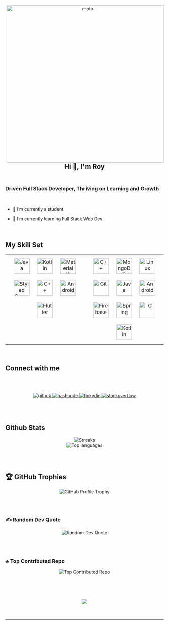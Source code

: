 <div align="center">
<img align="right" width="500px" alt="moto" src="https://i.imgur.com/sREDmpJ.gif"/>
</div>  
  


## <div align="center">Hi 👋,  I'm Roy</div></br>
### <div align="left">Driven Full Stack Developer, Thriving on Learning and Growth</div>  
</br>

- 🔭 I’m currently a student  
  

- 🌱 I’m currently learning Full Stack Web Dev
  

<!--- ❓ Ask me about anything related to Android dev and related technologies  
  

- ⚡ Fun fact: I will start project from scratch(again) if I don't like where it's going  
  
-->
<br/>  


## My Skill Set  
<table><tr><td valign="top" width="50%">




<div align="center">  
<a href="https://www.java.com/" target="_blank"><img style="margin: 10px" src="https://profilinator.rishav.dev/skills-assets/java-original-wordmark.svg" alt="Java" height="50" /></a>  
<a href="https://kotlinlang.org/" target="_blank"><img style="margin: 10px" src="https://profilinator.rishav.dev/skills-assets/kotlinlang-icon.svg" alt="Kotlin" height="50" /></a>  
<a href="https://mui.com/" target="_blank"><img style="margin: 10px" src="https://profilinator.rishav.dev/skills-assets/mui.png" alt="Material UI" height="50" /></a>  
<a href="https://styled-components.com/" target="_blank"><img style="margin: 10px" src="https://profilinator.rishav.dev/skills-assets/styled-components.png" alt="Styled Components" height="50" /></a>  
<a href="https://www.cplusplus.com/" target="_blank"><img style="margin: 10px" src="https://profilinator.rishav.dev/skills-assets/cplusplus-original.svg" alt="C++" height="50" /></a>  
<a href="https://www.android.com/intl/en_in/" target="_blank"><img style="margin: 10px" src="https://profilinator.rishav.dev/skills-assets/android-original-wordmark.svg" alt="Android" height="50" /></a>  
<a href="https://flutter.dev/" target="_blank"><img style="margin: 10px" src="https://profilinator.rishav.dev/skills-assets/flutterio-icon.svg" alt="Flutter" height="50" /></a>  
</div>

</td><td valign="top" width="50%">




<div align="center">  
<a href="https://www.cplusplus.com/" target="_blank"><img style="margin: 10px" src="https://profilinator.rishav.dev/skills-assets/cplusplus-original.svg" alt="C++" height="50" /></a>  
<a href="https://www.mongodb.com/" target="_blank"><img style="margin: 10px" src="https://profilinator.rishav.dev/skills-assets/mongodb-original-wordmark.svg" alt="MongoDB" height="50" /></a>  
<a href="https://www.linux.org/" target="_blank"><img style="margin: 10px" src="https://profilinator.rishav.dev/skills-assets/linux-original.svg" alt="Linux" height="50" /></a>  
<a href="https://github.com/" target="_blank"><img style="margin: 10px" src="https://profilinator.rishav.dev/skills-assets/git-scm-icon.svg" alt="Git" height="50" /></a>  
<a href="https://www.java.com/" target="_blank"><img style="margin: 10px" src="https://profilinator.rishav.dev/skills-assets/java-original-wordmark.svg" alt="Java" height="50" /></a>  
<a href="https://www.android.com/intl/en_in/" target="_blank"><img style="margin: 10px" src="https://profilinator.rishav.dev/skills-assets/android-original-wordmark.svg" alt="Android" height="50" /></a>  
<a href="https://firebase.google.com/" target="_blank"><img style="margin: 10px" src="https://profilinator.rishav.dev/skills-assets/firebase.png" alt="Firebase" height="50" /></a>  
<a href="https://docs.spring.io/spring-framework/docs/3.0.x/reference/expressions.html#:~:text=The%20Spring%20Expression%20Language%20(SpEL,and%20basic%20string%20templating%20functionality." target="_blank"><img style="margin: 10px" src="https://profilinator.rishav.dev/skills-assets/springio-icon.svg" alt="Spring" height="50" /></a>  
<a href="https://www.cprogramming.com/" target="_blank"><img style="margin: 10px" src="https://profilinator.rishav.dev/skills-assets/c-original.svg" alt="C" height="50" /></a>  
<a href="https://kotlinlang.org/" target="_blank"><img style="margin: 10px" src="https://profilinator.rishav.dev/skills-assets/kotlinlang-icon.svg" alt="Kotlin" height="50" /></a>  
</div>



</td></tr></table>  

<br/>  


## Connect with me
<br></br>

<div align="center">
<a href="https://github.com/https://github.com/Rup-Royofficial" target="_blank">
<img src=https://img.shields.io/badge/github-%2324292e.svg?&style=for-the-badge&logo=github&logoColor=white alt=github style="margin-bottom: 5px;" />
</a>
<a href="https://hashnode.com/@https://hashnode.com/@RupayanRoyofficial" target="_blank">
<img src=https://img.shields.io/badge/hashnode-%232962FF.svg?&style=for-the-badge&logo=hashnode&logoColor=white alt=hashnode style="margin-bottom: 5px;" />
</a>
<a href="https://linkedin.com/in/https://www.linkedin.com/in/rupayan-roy-7a787b226/" target="_blank">
<img src=https://img.shields.io/badge/linkedin-%231E77B5.svg?&style=for-the-badge&logo=linkedin&logoColor=white alt=linkedin style="margin-bottom: 5px;" />
</a>
<a href="https://stackoverflow.com/users/https://stackoverflow.com/users/19829139/rupayan-roy" target="_blank">
<img src=https://img.shields.io/badge/stackoverflow-%23F28032.svg?&style=for-the-badge&logo=stackoverflow&logoColor=white alt=stackoverflow style="margin-bottom: 5px;" />
</a>  
</div>  
  

<br></br>


## Github Stats 
<p align="center">
<!--   <img src="https://github-readme-stats.vercel.app/api?username=Rup-Royofficial&theme=dark&hide_border=false&include_all_commits=true&count_private=true" alt="Statistics"/></br> -->
  <img src="https://github-readme-streak-stats.herokuapp.com/?user=Rup-Royofficial&theme=dark&hide_border=false" alt="Streaks"/></br>
  <img src="https://github-readme-stats.vercel.app/api/top-langs/?username=Rup-Royofficial&theme=dark&hide_border=false&include_all_commits=true&count_private=true&layout=compact" alt="Top languages"/></br>
</p>

<br/>  



<br/>  



## 🏆 GitHub Trophies
<p align="center">
  <img src="https://github-profile-trophy.vercel.app/?username=Rup-Royofficial&theme=discord&no-frame=false&no-bg=true&margin-w=4" alt="GitHub Profile Trophy" />
</p>


<br></br>
### ✍️ Random Dev Quote
<p align="center">
  <img src="https://quotes-github-readme.vercel.app/api?type=horizontal&theme=radical" alt="Random Dev Quote" />
</p>


<br></br>
### 🔝 Top Contributed Repo
<p align="center">
  <img src="https://github-contributor-stats.vercel.app/api?username=Rup-Royofficial&limit=5&theme=discord&combine_all_yearly_contributions=true" alt="Top Contributed Repo" />
</p>

<br></br>

<br/>  

<div align="center">
<img src="https://komarev.com/ghpvc/?username=Rup-Royofficial&&style=flat-square" align="center" />
</div>  
  

<br/>  

<div align="center"></div>
<br />

----
